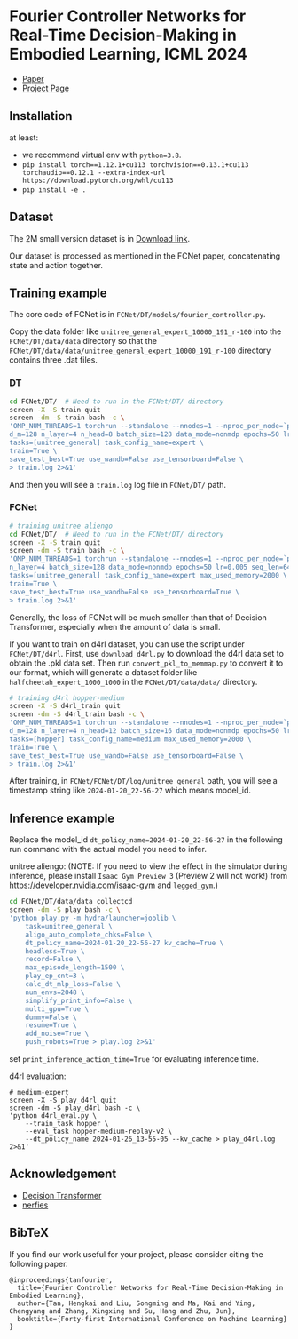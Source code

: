 # Fourier Controller Networks for Real-Time Decision-Making in Embodied Learning, ICML 2024

- [Paper](https://arxiv.org/pdf/2405.19885)
- [Project Page](https://thkkk.github.io/fcnet)

## Installation

at least: 
- we recommend virtual env with `python=3.8`.
- `pip install torch==1.12.1+cu113 torchvision==0.13.1+cu113 torchaudio==0.12.1 --extra-index-url https://download.pytorch.org/whl/cu113`
- `pip install -e .` 

## Dataset

The 2M small version dataset is in [Download link](https://ml.cs.tsinghua.edu.cn/~hengkai/unitree_general_expert_10000_191_r-100.zip).
<!-- The part of dataset is in `FCNet/DT/data/data/unitree_general_expert_240000_255_r-100_partial/`.  -->

Our dataset is processed as mentioned in the FCNet paper, concatenating state and action together.

## Training example

The core code of FCNet is in `FCNet/DT/models/fourier_controller.py`.

Copy the data folder like `unitree_general_expert_10000_191_r-100` into the `FCNet/DT/data/data` directory so that the `FCNet/DT/data/data/unitree_general_expert_10000_191_r-100` directory contains three .dat files.

### DT
```bash
cd FCNet/DT/  # Need to run in the FCNet/DT/ directory
screen -X -S train quit
screen -dm -S train bash -c \
'OMP_NUM_THREADS=1 torchrun --standalone --nnodes=1 --nproc_per_node=`python ./scripts/calc_avail_gpus.py -mg 8` train.py \
d_m=128 n_layer=4 n_head=8 batch_size=128 data_mode=nonmdp epochs=50 lr=0.005 seq_len=64 dt_mode=as_a model_name=transformer load_data_mode=episode2chunk max_used_memory=2000 \
tasks=[unitree_general] task_config_name=expert \
train=True \
save_test_best=True use_wandb=False use_tensorboard=False \
> train.log 2>&1'
```

And then you will see a `train.log` log file in `FCNet/DT/` path.

### FCNet

```bash
# training unitree aliengo
cd FCNet/DT/  # Need to run in the FCNet/DT/ directory
screen -X -S train quit
screen -dm -S train bash -c \
'OMP_NUM_THREADS=1 torchrun --standalone --nnodes=1 --nproc_per_node=`python ./scripts/calc_avail_gpus.py -mg 8` train.py \
n_layer=4 batch_size=128 data_mode=nonmdp epochs=50 lr=0.005 seq_len=64 n_modes=10 ctx_dim=16 width=128 fno_hidden_size=256 final_hidden_size=128 dt_mode=as_a model_name=fourier_controller load_data_mode=episode2chunk \
tasks=[unitree_general] task_config_name=expert max_used_memory=2000 \
train=True \
save_test_best=True use_wandb=False use_tensorboard=True \
> train.log 2>&1'
```

Generally, the loss of FCNet will be much smaller than that of Decision Transformer, especially when the amount of data is small.

If you want to train on d4rl dataset, you can use the script under `FCNet/DT/d4rl`. First, use `download_d4rl.py` to download the d4rl data set to obtain the .pkl data set. Then run `convert_pkl_to_memmap.py` to convert it to our format, which will generate a dataset folder like `halfcheetah_expert_1000_1000` in the `FCNet/DT/data/data/` directory.

```bash
# training d4rl hopper-medium
screen -X -S d4rl_train quit
screen -dm -S d4rl_train bash -c \
'OMP_NUM_THREADS=1 torchrun --standalone --nnodes=1 --nproc_per_node=`python ./scripts/calc_avail_gpus.py -mg 8` train.py \
d_m=128 n_layer=4 n_head=12 batch_size=16 data_mode=nonmdp epochs=50 lr=0.005 weight_decay=0.0001 seq_len=100 n_modes=10 ctx_dim=1 width=128 fno_hidden_size=512 final_hidden_size=128 dt_mode=as_a model_name=fourier_controller load_data_mode=episode2chunk \
tasks=[hopper] task_config_name=medium max_used_memory=2000 \
train=True \
save_test_best=True use_wandb=False use_tensorboard=False \
> train.log 2>&1'
```

After training, in `FCNet/FCNet/DT/log/unitree_general` path, you will see a timestamp string like `2024-01-20_22-56-27` which means model_id.

## Inference example

Replace the model_id `dt_policy_name=2024-01-20_22-56-27` in the following run command with the actual model you need to infer.

unitree aliengo: (NOTE: If you need to view the effect in the simulator during inference, please install `Isaac Gym Preview 3` (Preview 2 will not work!) from https://developer.nvidia.com/isaac-gym
and `legged_gym`.)

```bash
cd FCNet/DT/data/data_collectcd 
screen -dm -S play bash -c \
'python play.py -m hydra/launcher=joblib \
    task=unitree_general \
    aligo_auto_complete_chks=False \
    dt_policy_name=2024-01-20_22-56-27 kv_cache=True \
    headless=True \
    record=False \
    max_episode_length=1500 \
    play_ep_cnt=3 \
    calc_dt_mlp_loss=False \
    num_envs=2048 \
    simplify_print_info=False \
    multi_gpu=True \
    dummy=False \
    resume=True \
    add_noise=True \
    push_robots=True > play.log 2>&1'
```
set `print_inference_action_time=True` for evaluating inference time.

d4rl evaluation:
```
# medium-expert
screen -X -S play_d4rl quit
screen -dm -S play_d4rl bash -c \
'python d4rl_eval.py \
	--train_task hopper \
    --eval_task hopper-medium-replay-v2 \
    --dt_policy_name 2024-01-26_13-55-05 --kv_cache > play_d4rl.log 2>&1'
```

## Acknowledgement

- [Decision Transformer](https://github.com/kzl/decision-transformer)
- [nerfies](https://github.com/nerfies/nerfies.github.io)

## BibTeX
If you find our work useful for your project, please consider citing the following paper.

```
@inproceedings{tanfourier,
  title={Fourier Controller Networks for Real-Time Decision-Making in Embodied Learning},
  author={Tan, Hengkai and Liu, Songming and Ma, Kai and Ying, Chengyang and Zhang, Xingxing and Su, Hang and Zhu, Jun},
  booktitle={Forty-first International Conference on Machine Learning}
}
```
